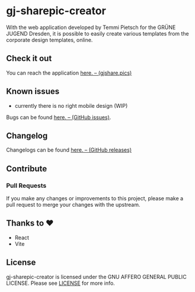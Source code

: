 # gj-sharepic-creator

With the web application developed by Temmi Pietsch for the GRÜNE JUGEND Dresden, it is possible to easily create various templates from the corporate design templates, online.

## Check it out

You can reach the application [here. – (gjshare.pics)](https://gjshare.pics)

## Known issues

- currently there is no right mobile design (WIP)

Bugs can be found [here. – (GitHub issues)](https://github.com/temmiland/gj-sharepic-creator/labels/bug).

## Changelog

Changelogs can be found [here. – (GitHub releases)](https://github.com/temmiland/gj-sharepic-creator/releases)

## Contribute

### Pull Requests

If you make any changes or improvements to this project, please make a pull request to merge your changes with the upstream.

## Thanks to ❤

- React
- Vite

## License

gj-sharepic-creator is licensed under the GNU AFFERO GENERAL PUBLIC LICENSE. Please see [LICENSE](https://github.com/temmiland/gj-sharepic-creator/blob/main/LICENSE) for more info.
